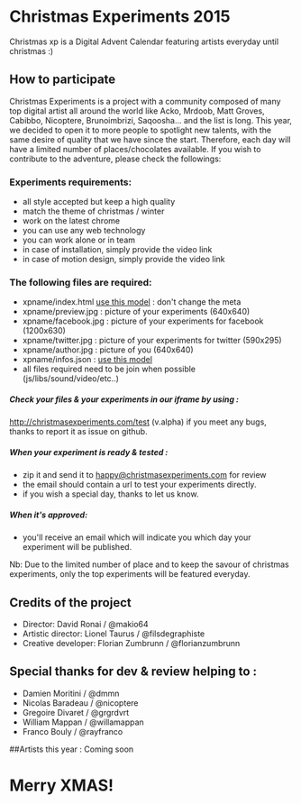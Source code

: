 # Christmas Experiments 2015

Christmas xp is a Digital Advent Calendar featuring artists everyday until christmas :)

## How to participate
Christmas Experiments is a project with a community composed of many top digital artist all around the world like Acko, Mrdoob, Matt Groves, Cabibbo, Nicoptere, Brunoimbrizi, Saqoosha... and the list is long.
This year, we decided to open it to more people to spotlight new talents, with the same desire of quality that we have since the start.
Therefore, each day will have a limited number of places/chocolates available. If you wish to contribute to the adventure, please check the followings:

### Experiments requirements:
- all style accepted but keep a high quality
- match the theme of christmas / winter
- work on the latest chrome
- you can use any web technology
- you can work alone or in team
- in case of installation, simply provide the video link
- in case of motion design, simply provide the video link

### The following files are required:
- xpname/index.html [use this model](https://github.com/Makio64/christmasxp2015/blob/master/xptemplate/index.html) : don't change the meta
- xpname/preview.jpg : picture of your experiments (640x640)
- xpname/facebook.jpg : picture of your experiments for facebook (1200x630)
- xpname/twitter.jpg : picture of your experiments for twitter (590x295)
- xpname/author.jpg : picture of you (640x640)
- xpname/infos.json : [use this model](https://github.com/Makio64/christmasxp2015/blob/master/xptemplate/info.json)
- all files required need to be join when possible (js/libs/sound/video/etc..)

##### Check your files & your experiments in our iframe by using :
http://christmasexperiments.com/test (v.alpha)
if you meet any bugs, thanks to report it as issue on github.

##### When your experiment is ready & tested :
- zip it and send it to happy@christmasexperiments.com for review
- the email should contain a url to test your experiments directly.
- if you wish a special day, thanks to let us know.

##### When it's approved:
- you'll receive an email which will indicate you which day your experiment will be published.

Nb: Due to the limited number of place and to keep the savour of christmas experiments, only the top experiments will be featured everyday.

## Credits of the project
- Director: David Ronai / @makio64
- Artistic director: Lionel Taurus / @filsdegraphiste
- Creative developer: Florian Zumbrunn / @florianzumbrunn

## Special thanks for dev & review helping to :
- Damien Moritini / @dmmn
- Nicolas Baradeau / @nicoptere
- Gregoire Divaret / @grgrdvrt
- William Mappan / @willamappan
- Franco Bouly / @rayfranco

##Artists this year :
Coming soon

# Merry XMAS!
